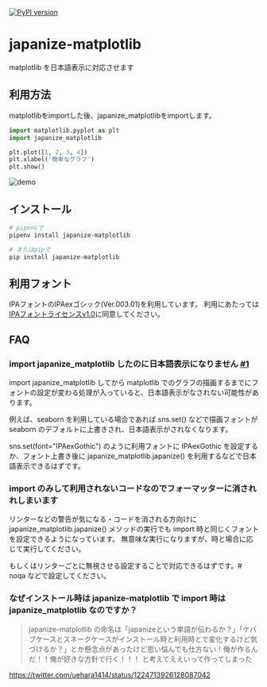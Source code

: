 [![PyPI version](https://badge.fury.io/py/japanize-matplotlib.svg)](https://badge.fury.io/py/japanize-matplotlib)
# japanize-matplotlib
matplotlib を日本語表示に対応させます

## 利用方法
matplotlibをimportした後、japanize_matplotlibをimportします。

```python
import matplotlib.pyplot as plt
import japanize_matplotlib

plt.plot([1, 2, 3, 4])
plt.xlabel('簡単なグラフ')
plt.show()
```


![demo](https://raw.githubusercontent.com/uehara1414/japanize-matplotlib/master/demo.png?token=AOnChuZIQchUxiL0U8qlW633FM-RMSuvks5bxW8zwA%3D%3D "demo")

## インストール
```sh
# pipenvで
pipenv install japanize-matplotlib

# またはpipで
pip install japanize-matplotlib
```

## 利用フォント
IPAフォントのIPAexゴシック(Ver.003.01)を利用しています。
利用にあたっては[IPAフォントライセンスv1.0](https://github.com/uehara1414/japanize-matplotlib/blob/master/japanize_matplotlib/fonts/IPA_Font_License_Agreement_v1.0.txt)に同意してください。

## FAQ
### import japanize_matplotlib したのに日本語表示になりません [#1](https://github.com/uehara1414/japanize-matplotlib/issues/1)
import japanize_matplotlib してから matplotlib でのグラフの描画するまでにフォントの設定が変わる処理が入っていると、日本語表示がなされない可能性があります。

例えば、seaborn を利用している場合であれば sns.set() などで描画フォントが seaborn のデフォルトに上書きされ、日本語表示がされなくなります。

sns.set(font="IPAexGothic") のように利用フォントに IPAexGothic を設定するか、フォント上書き後に japanize_matplotlib.japanize() を利用するなどで日本語表示できるはずです。

### import のみして利用されないコードなのでフォーマッターに消されれしまいます
リンターなどの警告が気になる・コードを消される方向けに japanize_matplotlib.japanize() メソッドの実行でも import 時と同じくフォントを設定できるようになっています。
無意味な実行になりますが、時と場合に応じて実行してください。

もしくはリンターごとに無視させる設定することで対応できるはずです。# noqa などで設定してください。

### なぜインストール時は japanize-matplotlib で import 時は japanize_matplotlib なのですか？
> japanize-matplotlib の命名は「japanizeという単語が伝わるか？」「ケバブケースとスネークケースがインストール時と利用時とで変化するけど気づけるか？」とか懸念点があったけど思い悩んでも仕方ない！俺が作るんだ！！俺が好きな方針で行く！！！
と考えてええいって作ってしまった

https://twitter.com/uehara1414/status/1224713926128087042
